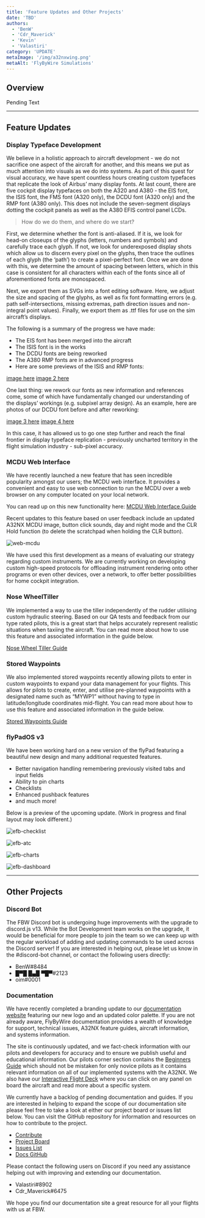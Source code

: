```yaml
---
title: 'Feature Updates and Other Projects'
date: 'TBD'
authors:
  - 'BenW'
  - 'Cdr_Maverick'
  - 'Kevin'
  - 'Valastiri'
category: 'UPDATE'
metaImage: '/img/a32nxwing.png'
metaAlt: 'FlyByWire Simulations'
---
```


## Overview

Pending Text

---

## Feature Updates

### Display Typeface Development

We believe in a holistic approach to aircraft development - we do not sacrifice one aspect of the aircraft for another, and this means we put as much attention into visuals as we do into systems. As part of this quest for visual accuracy, we have spent countless hours creating custom typefaces that replicate the look of Airbus’ many display fonts. At last count, there are five cockpit display typefaces on both the A320 and A380 - the EIS font, the ISIS font, the FMS font (A320 only), the DCDU font (A320 only) and the RMP font (A380 only). This does not include the seven-segment displays dotting the cockpit panels as well as the A380 EFIS control panel LCDs.

> How do we do them, and where do we start?

First, we determine whether the font is anti-aliased. If it is, we look for head-on closeups of the glyphs (letters, numbers and symbols) and carefully trace each glyph. If not, we look for underexposed display shots which allow us to discern every pixel on the glyphs, then trace the outlines of each glyph (the ‘path’) to create a pixel-perfect font. Once we are done with this, we determine the amount of spacing between letters, which in this case is consistent for all characters within each of the fonts since all of aforementioned fonts are monospaced.

Next, we export them as SVGs into a font editing software. Here, we adjust the size and spacing of the glyphs, as well as fix font formatting errors (e.g. path self-intersections, missing extremas, path direction issues and non-integral point values). Finally, we export them as .ttf files for use on the sim aircraft’s displays.

The following is a summary of the progress we have made:

- The EIS font has been merged into the aircraft
- The ISIS font is in the works
- The DCDU fonts are being reworked
- The A380 RMP fonts are in advanced progress
- Here are some previews of the ISIS and RMP fonts:

[image here](#)
[image 2 here](#)

One last thing: we rework our fonts as new information and references come, some of which have fundamentally changed our understanding of the displays’ workings (e.g. subpixel array design). As an example, here are photos of our DCDU font before and after reworking:

[image 3 here](#)
[image 4 here](#)

In this case, it has allowed us to go one step further and reach the final frontier in display typeface replication - previously uncharted territory in the flight simulation industry - sub-pixel accuracy.

### MCDU Web Interface
We have recently launched a new feature that has seen incredible popularity amongst our users; the MCDU web interface. It provides a convenient and easy to use web connection to run the MCDU over a web browser on any computer located on your local network.

You can read up on this new functionality here:
[MCDU Web Interface Guide](https://docs.flybywiresim.com/fbw-a32nx/feature-guides/web-mcdu/)

Recent updates to this feature based on user feedback include an updated A32NX MCDU image, button click sounds, day and night mode and the CLR Hold function (to delete the scratchpad when holding the CLR button).

![web-mcdu](/img/notam-images/march2022/web-mcdu.png)

We have used this first development as a means of evaluating our strategy regarding custom instruments. We are currently working on developing custom high-speed protocols for offloading instrument rendering onto other programs or even other devices, over a network, to offer better possibilities for home cockpit integration.

### Nose WheelTiller
We implemented a way to use the tiller independently of the rudder utilising custom hydraulic steering. Based on our QA tests and feedback from our type rated pilots, this is a great start that helps accurately represent realistic situations when taxiing the aircraft. You can read more about how to use this feature and associated information in the guide below.

[Nose Wheel Tiller Guide](https://docs.flybywiresim.com/fbw-a32nx/feature-guides/nw-tiller/)

### Stored Waypoints
We also implemented stored waypoints recently allowing pilots to enter in custom waypoints to expand your data management for your flights. This allows for pilots to create, enter, and utilise pre-planned waypoints with a designated name such as “MYWP1” without having to type in latitude/longitude coordinates mid-flight.
You can read more about how to use this feature and associated information in the guide below.

[Stored Waypoints Guide](https://docs.flybywiresim.com/pilots-corner/advanced-guides/data-management/)

### flyPadOS v3
We have been working hard on a new version of the flyPad featuring a beautiful new design and many additional requested features.

- Better navigation handling remembering previously visited tabs and input fields
- Ability to pin charts
- Checklists
- Enhanced pushback features
- and much more!

Below is a preview of the upcoming update. (Work in progress and final layout may look different.)

![efb-checklist](/img/notam-images/march2022/efb-checklist.png)

![efb-atc](/img/notam-images/march2022/efb-atc.png)

![efb-charts](/img/notam-images/march2022/efb-charts.png)

![efb-dashboard](/img/notam-images/march2022/efb-dashboard.png)

---

## Other Projects

### Discord Bot

The FBW Discord bot is undergoing huge improvements with the upgrade to discord.js v13. While the Bot Development team works on the upgrade, it would be beneficial for more people to join the team so we can keep up with the regular workload of adding and updating commands to be used across the Discord server! If you are interested in helping out, please let us know in the #discord-bot channel, or contact the following users directly:

- BenW#8484
-  █▀█ █▄█ ▀█▀#2123
- oim#0001

### Documentation

We have recently completed a branding update to our [documentation website](https://docs.flybywiresim.com/) featuring our new logo and an updated color palette. If you are not already aware, FlyByWire documentation provides a wealth of knowledge for support, technical issues, A32NX feature guides, aircraft information, and systems information.

The site is continuously updated, and we fact-check information with our pilots and developers for accuracy and to ensure we publish useful and educational information. Our pilots corner section contains the [Beginners Guide](https://docs.flybywiresim.com/pilots-corner/beginner-guide/overview/) which should not be mistaken for only novice pilots as it contains relevant information on all of our implemented systems with the A32NX. We also have our [Interactive Flight Deck](https://docs.flybywiresim.com/pilots-corner/a32nx-briefing/flight-deck/) where you can click on any panel on board the aircraft and read more about a specific system.

We currently have a backlog of pending documentation and guides. If you are interested in helping to expand the scope of our documentation site please feel free to take a look at either our project board or issues list below. You can visit the GitHub repository for information and resources on how to contribute to the project.

- [Contribute](https://docs.flybywiresim.com/dev-corner/development-projects/documentation/)
- [Project Board](https://github.com/flybywiresim/docs/projects/1)
- [Issues List](https://github.com/flybywiresim/docs/issues)
- [Docs GitHub](https://github.com/flybywiresim/docs)

Please contact the following users on Discord if you need any assistance helping out with improving and extending our documentation.
- Valastiri#8902
- Cdr_Maverick#6475

We hope you find our documentation site a great resource for all your flights with us at FBW.
